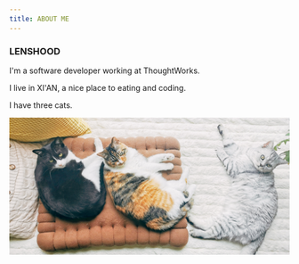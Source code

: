 ```yaml
---
title: ABOUT ME
---
```


### LENSHOOD

I'm a software developer working at ThoughtWorks.

I live in XI'AN, a nice place to eating and coding.

I have three cats.

![](three-cats.jpeg)